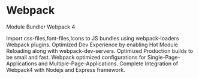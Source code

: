 # Webpack
Module Bundler Webpack 4

Import css-files,font-files,Icons to JS bundles using webpack-loaders
Webpack plugins.
Optimized Dev Experience by enabling Hot Module Reloading along with webpack-dev-servers.
Optimized Production builds to be small and fast.
Webpack optimized configurations for Single-Page-Applications and Multiple-Page-Applications.
Complete Integration of Webpack4 with Nodejs and Express framework.
